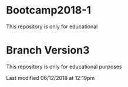 # Bootcamp2018-1
This repository is only for educational 

Branch Version3
=======
This repository is only for educational purposes

Last modified 06/12/2018 at 12:19pm

